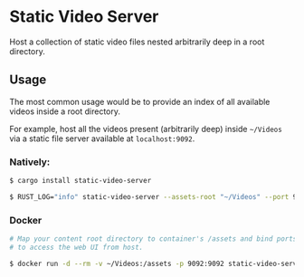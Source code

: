 # Static Video Server

Host a collection of static video files nested arbitrarily deep in a root directory.

## Usage

The most common usage would be to provide an index of all available videos inside a root directory.

For example, host all the videos present (arbitrarily deep) inside `~/Videos` via a static file server
available at `localhost:9092`.

### Natively:

```sh
$ cargo install static-video-server
```

```sh
$ RUST_LOG="info" static-video-server --assets-root "~/Videos" --port 9092 --host "0.0.0.0"
```

### Docker

```sh
# Map your content root directory to container's /assets and bind ports 9092
# to access the web UI from host.

$ docker run -d --rm -v ~/Videos:/assets -p 9092:9092 static-video-server:latest
```
